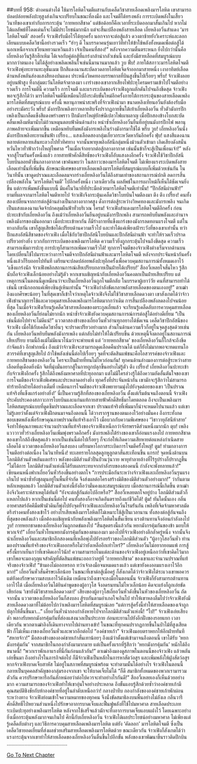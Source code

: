 ##บทที่ 958: ต่างคนต่างได้
ใช้มารโลหิตโจมตีผสานกับเคล็ดวิชาสายเลือดเพลิงมารโลหิต
เขาสามารถปลดปล่อยพลังปะทุสูงส่งเกินจะเปรียบในขณะที่ลงมือ และโจมตีได้ทรงพลัง
การระเบิดพลังในเสี้ยววินาทีของเขาเท่ากับการกระตุ้น ‘กายหยกสีชาด’
แต่ข้อด้อยก็คือเวลาที่ระเบิดออกมาสั้นเกินไป หากไม่ได้ผลลัพธ์ที่โดดเด่นก็จะไม่มีประโยชน์มากนัก แต่จะสิ้นเปลืองพลังสายเลือด
เถี่ยหลิงอวิ๋นสำแดง ‘มารโลหิตโจมตี’ สองครั้ง จ้าวเฟิงรับมือไว้ได้ทุกครั้ง
นอกจากจะต่อสู้แล้ว ดวงตาซ้ายยังวิเคราะห์และลอกเลียนแบบเคล็ดวิชานี้อย่างรวดเร็ว
“ฮ่าๆ ดี ในบรรดาคนรุ่นเยาว์ที่ทำให้ข้าใช้พลังทั้งหมดเพื่อต่อสู้ได้ นอกเหนือจากเซวียนหยวนเหวินแล้ว เจ้าเป็นคนที่สอง!”
หลังจากความตื่นตระหนก ยิ่งไปกว่านั้นคือเถี่ยหลิงอวิ๋นรู้สึกฮึกเหิม ได้เจอกับคู่ต่อสู้ที่แกร่งกล้าน่ากลัวเช่นนี้ และยังมีสายเลือดที่สมบูรณ์แบบมากกว่าตนเอง
ไม่ได้สู้อย่างเพลิดเพลินใจเช่นนี้มานานมากแล้ว
วูบ ฟึ่บ!
ภายใต้สภาวะมารโลหิตโจมตี จ้าวเฟิงพุ่งทะยานทะลุชั้นเมฆ ปีกสีแดงฉานสะบัดลวดลายโลหิตเจิดจ้าออกมาสายหนึ่ง เงาอาทิตย์เลือดด้านหลังพลันส่องแสงสีทองปนแดง ประหนึ่งวิหคทองบรรพกาลที่บินสูงขึ้นไปเรื่อยๆ
พรึ่บ!
จ้าวเฟิงลอยอยู่บนฟ้าสูง ทิ้งกลุ่มตะวันโลหิตจ้าตาลงมา เงาร่างของเขาลากเสียงไฟปะทุโครมครามเข้าไปโจมตีอย่างรวดเร็ว
การโจมตีนี้ ความเร็ว การโจมตี และแรงระเบิดของจ้าวเฟิงถูกผลักดันไปจนถึงขีดสุด
จ้าวเฟิงพอจะรู้สึกได้ว่า มารโลหิตโจมตีนี้เหมือนไปถึงระดับขั้นใหม่อีกครั้งภายใต้การกระตุ้นของสายเลือดเพลิงมารโลหิตที่สมบูรณ์แบบ
ครั้งนี้ พลานุภาพน่าสะพรึงที่จ้าวเฟิงนำมา ขนาดหลิงเทียนอวิ๋นยังต้องรับมืออย่างระมัดระวัง
พรึ่บ!
มังกรปีกเพลิงยาวหลายสิบจั้งปรากฏกายขึ้นใต้เท้าเถี่ยหลิงอวิ๋น
ทั่วตัวมังกรปีกเพลิงเป็นเกล็ดแข็งสีแดงพร่างพราว ปีกมังกรใหญ่ยักษ์มีเปลวไฟเผาผลาญ เมื่อปีกสองข้างโบกสะบัด คลื่นเพลิงมหึมานับไม่ถ้วนหมุนตลบฟ้าดินด้านล่าง
หนำซ้ำเถี่ยหลิงอวิ๋นยืนที่อยู่บนมังกรปีกไฟ พลานุภาพคล้ายจะเพิ่มมากขึ้น เหมือนหยิบยืมพลังมังกรเพลิงในร่างมังกรมาใช้ได้
พรึ่บ วูบ!
เถี่ยหลิงอวิ๋นนั่งมังกรปีกเพลิงทะยานขึ้นฟ้า
เปรี้ยง…
แสงเลือดสองกลุ่มเกี่ยวกระหวัดหากันอีกครั้ง
ฟุ่บ!
แสงสีแดงฉานหลายต่อหลายเส้นทะลวงไปทั่วทิศทาง จากนั้นพายุเพลิงอัสนีกลุ่มหนึ่งม้วนตัวเข้ามา เกิดเสียงดังสนั่นหวั่นไหวทั่วฟ้ากว้างใหญ่ไพศาล
“ในเมื่อเจ้าอยากต่อสู้กลางอากาศ เช่นนั้นข้าก็จะสู้เป็นเพื่อนเจ้า!”
หลังจากสู้โรมรันครั้งหนึ่งแล้ว กายสายฟ้าศักดิ์สิทธิ์ของจ้าวเฟิงก็อับแสงลงอีกครั้ง จ้าวเฟิงใช้วิชาปีกอัสนีโบยบินลอยตัวขึ้นกลางอากาศ
เขาค้นพบว่า ในสภาวะของมารโลหิตโจมตี ไม่เพียงแรงระเบิดพลังสายเลือดเท่านั้นที่เพิ่มขึ้น ลักษณะพิเศษของสายเลือดเพลิงมารโลหิตที่สมบูรณ์แบบก็เพิ่มด้วยเช่นกัน
ในวินาทีนั้น เขาดูดปราณและเลือดลมจากร่างเถี่ยหลิงอวิ๋นได้ถึงสามเท่าของสถานการณ์ปกติ ลดการสิ้นเปลืองพลังใน ‘มารโลหิตโจมตี’ ไปอีกครั้งหนึ่ง
เวลาเดียวกัน ผลลัพธ์ในการเผาไหม้ก็เห็นได้ชัดเจนยิ่งขึ้น
แต่การเพิ่มพลังขึ้นแบบนี้ มีแค่ในวินาทีที่ประมือด้วยมารโลหิตโจมตีเท่านั้น!
“ปีกอัสนีผ่านฟ้า!”
ยามที่ผลจากมารโลหิตโจมตีหายไป จ้าวเฟิงจึงกระตุ้นเคล็ดวิชาโบยบินโจมตีลงมา
ตึง ตึง เปรี้ยง!
คนทั้งสองเปลี่ยนจากการต่อสู้ด้านล่างเป็นกลางอากาศสูง ดั่งการต่อสู้ระหว่างวิหคทองและมังกรเพลิง จนเกิดเป็นแสงแดงฉานเจิดจ้าปกคลุมผืนฟ้าทั่วบริเวณ
โครม!
จ้าวเฟิงสำแดงมารโลหิตโจมตีอีกครั้ง ก่อนปะทะเข้ากับเถี่ยหลิงอวิ๋น
ถึงแม้ว่าเถี่ยหลิงอวิ๋นยืนอยู่บนมังกรปีกเพลิง สามารถหยิบยืมพลังและอำนาจเพลิงมังกรของมันออกมา เมื่อปะทะเข้าหากัน ก็มีร่างกายที่แข็งแกร่งของมังกรลดทอนแรงโจมตี
แต่ในทางกลับกัน เขาก็สูญเสียข้อได้เปรียบด้านความเร็วไป และทำได้แค่เพียงเฝ้าระวังที่ของเขาเท่านั้น
ทว่าปีกแสงอัสนีสีชาดของจ้าวเฟิง เมื่อใช้กับวิชาปีกอัสนีโบยบินและปีกอัสนีผ่านฟ้า จะทำให้รวดเร็วปราดเปรียวอย่างยิ่ง บวกกับการระเบิดของเพลิงมารโลหิต ความเร็วยิ่งถูกกระตุ้นไปจนถึงขีดสุด
ความเร็วสามารถเพิ่มการปะทุ การปะทุก็สามารถเพิ่มความเร็วได้!
ทุกการโจมตีของจ้าวเฟิงต่างเริ่มจากด้านบน โดยเปลี่ยนใช้ไปมาระหว่างการโจมตีจากปีกอัสนีผ่านฟ้าและมารโลหิตโจมตี
หลังจากประจันหน้ากันครั้งหนึ่งแล้วก็รีบถอยไปทันที เตรียมจะปลดปล่อยพลังปะทุอีกครั้งเพื่อควบคุมสถานการณ์ทั้งหมดเอาไว้
‘แข็งแกร่งนัก จ้าวเฟิงพลิกสถานการณ์เสียเปรียบกลายเป็นฝ่ายได้เปรียบ!’
สืออวี่เหลยใจสั่นไหว รู้สึกนับถือจ้าวเฟิงเล็กน้อยอย่างไม่รู้ตัว
หากเขาเผชิญหน้ากับเถี่ยหลิงอวิ๋นคงตกเป็นฝ่ายเสียเปรียบ แต่เหตุการณ์ในตอนนี้ดูเหมือนว่าจะเป็นเถี่ยหลิงอวิ๋นถูกโจมตีกลับ
ในบรรดาผู้เยาว์วัย คนที่สามารถทำได้เช่นนี้ เขานึกออกแค่เพียงซินอู๋เหินเท่านั้น
“จ้าวเฟิงกำลังขัดเกลาพลังสายเลือดของตนเองอยู่!”
ตาเฒ่าอิงผงกศีรษะน้อยๆ ในที่สุดเขาก็เข้าใจว่าเหตุใดจ้าวเฟิงจึงไม่ใช้วิชาสายเลือดดวงตา
เขาสังเกตได้ว่าจ้าวเฟิงชำนาญการใช้และควบคุมสายเลือดเพลิงมารโลหิตมากกว่าเดิม การสิ้นเปลืองพลังลดลงไปจนน้อยที่สุด
ในเมื่อจ้าวเฟิงเรียนรู้เคล็ดวิชาสายเลือดของตระกูลเถี่ยแล้ว จะเรียนรู้เคล็ดลับการควบคุมสายเลือดของเถี่ยหลิงอวิ๋นก็ย่อมไม่ยากนัก
หนำซ้ำจ้าวเฟิงยังควบคุมสถานการณ์การต่อสู้ได้อย่างดีเยี่ยม
“เป็นเช่นนี้ต่อไปท่าจะไม่ดีแน่!”
แววตาสองข้างของเถี่ยอวิ๋นหั่วอ่านทุกอยางได้ชัดเจน เคล็ดวิชาปีกอัสนีของจ้าวเฟิง เมื่อใช้กับเคล็ดวิชาอื่นๆ จะปราดเปรียวอย่างมาก ส่วนในด้านความเร็วก็อยู่ในจุดสูงสุดด้วยเช่นกัน
เถี่ยหลิงอวิ๋นหยิบยืมพลังมังกรเพลิง แต่กลับไม่ทำให้ได้เปรียบขึ้น ด้วยเหตุนี้จึงตกอยู่ในสถานการณ์เสียเปรียบ
ยามนี้ถึงแม้ไม่มีแนวโน้มว่าจะพ่ายแพ้ แต่ ‘กายหยกสีชาด’ ของเถี่ยหลิงอวิ๋นก็ใกล้จะถึงขีดกำจัดแล้ว
อีกฟากหนึ่ง ถึงแม้ว่าจ้าวเฟิงจะสามารถดูดเลือดคืนปราณได้ แต่ก็ยังไม่มากพอจะทดแทนไอสวรรค์ที่เขาสูญเสียไป
ถ้าใช้พลังเช่นนี้ต่อไปเรื่อยๆ จุดที่จะตัดสินแพ้ชนะคือไอสวรรค์ของจ้าวเฟิงและกายหยกสีชาดของหลิงอวิ๋น ใครจะเป็นฝ่ายที่ทนไม่ไหวก่อนกัน!
ทุกคนด้านล่างมองการต่อสู้ระหว่างสายเลือดที่ดุเดือดยิ่งนัก จิตที่มุ่งมั่นอยากสู้ในกายถูกปลุกขึ้นอย่างไม่รู้ตัว
ตึง เปรี้ยง!
เถี่ยหลิงอวิ๋นปะทะเข้ากับจ้าวเฟิงอีกครั้ง รู้สึกได้ถึงพลังมหาศาลที่ปะทุออกมา
แต่ไม่มีใครล่วงรู้ได้ถึงความอัดอั้นตันใจของเขา
การโจมตีของจ้าวเฟิงพิเศษและประหลาดอย่างยิ่ง
ทุกครั้งที่ประจันหน้ากัน เขามักจะรู้สึกว่าไม่สามารถทำร้ายอีกฝ่ายได้อย่างเต็มที่
เหมือนการโจมตีของจ้าวเฟิงพยายามมุ่งไปยังจุดด้อยของเขา
‘เป็นปราณแท้จริงที่แข็งแกร่งอย่างยิ่ง!’
นี่เป็นความรู้สึกที่สองของเถี่ยหลิงอวิ๋น
ตั้งแต่เริ่มต้นจนถึงตอนนี้ จ้าวเฟิงประคับประคองสภาวะการโบยบินและแก่นแท้กายสายฟ้าศักดิ์สิทธิ์มาโดยตลอด
ถึงจะเป็นเพลิงมารโลหิตสมบูรณ์แบบที่ดูดซึมปราณและเลือดจากเขา ปราณแท้จริงที่เพิ่มมาก็น่าจะหมดไปนานแล้ว
แต่เขาไม่รู้เลยว่าตั้งแต่จ้าวเฟิงฝึกตนมาจนถึงตอนนี้ ได้วางรากฐานของตนเองไว้อย่างมั่นคง ถึงกระทั่งกดขอบเขตพลังเพื่อรักษาคุณภาพปราณที่แท้จริงเอาไว้
เมื่อบวกกับความพิเศษของ ‘วิชาวายุอัสนีห้าสาย’ จึงทำให้คุณภาพและจำนวนปราณที่แท้จริงของจ้าวเฟิงเหนือกว่าจักรพรรดิส่วนหนึ่งมากนัก
ตุบ!
เพลิงแวววาวทั่วร่างเถี่ยหลิงอวิ๋นเพิ่มพุ่งพรวดอีกครั้ง มังกรเพลิงใต้ร่างของเขาก็อ่อนแรงลงไป
กายหยกสีชาดของเขาใกล้ถึงขีดสุดแล้ว หากเป็นเช่นนี้ต่อไปเรื่อยๆ ก็จะก่อให้เกิดความเสียหายต่อแหล่งกำเนิดสายเลือดได้
แววตาของเถี่ยหลิงอวิ๋นสงบลง เตรียมหาโอกาสระเบิดการโจมตีครั้งใหญ่!
ตูม!
ท่ามกลางการโจมตีอย่างต่อเนื่อง
ในวินาทีหนึ่ง!
ทะเลทรายไกลสุดลูกหูลูกตาสั่นสะเทือนขึ้น
แกรก!
จุดหนึ่งด้านบนโลกมิติส่วนตัวพลันแตกร้าว
พลังของมิติส่วนตัวปั่นป่วนวุ่นวาย พายุทำลายล้างที่ไร้รูปร่างก็ปรากฏขึ้น
“ไม่ได้การ โลกมิติส่วนตัวแห่งนี้ได้รับผลกระทบจากกำลังรบของสองคนนี้ กำลังจะพังทลายแล้ว!”
เซียนคนหนึ่งฟากเถี่ยอวิ๋นหั่วร้องขึ้นอย่างตกใจ
“การประมือกันระหว่างจ้าวเฟิงและเถี่ยหลิงอวิ๋นรุนแรงเกินไป หนำซ้ำยังชุลมุนอยู่ในพื้นที่จำกัด จึงส่งผลต่อโครงสร้างมิติของมิติส่วนตัวอย่างมาก!”
ว่ากันตามหลักเหตุผลแล้ว โลกมิติส่วนตัวแห่งนี้ยังถือว่ามั่นคงและสมบูรณ์แบบ เมื่อสถานการณ์นี้เกิดขึ้น ตาเฒ่าอิงจึงวิเคราะห์สาเหตุได้ทันที
“ยังจะต่อสู้กันต่อไปอีกหรือ?”
สืออวี่เหลยตกใจอยู่บ้าง
โลกมิติส่วนตัวก็แหลกไปแล้ว หากเป็นเช่นนี้ต่อไป คนทั้งสองก็อาจเกิดอันตรายถึงแก่ชีวิตได้!
ตู้ม!
ทันใดนั้นเอง กลิ่นอายศาสตร์อัคคีมืดฟ้ามัวดินก็พุ่งไปยังจุดที่จ้าวเฟิงและเถี่ยหลิงอวิ๋นโรมรันกัน
เพลิงที่เจิดจ้ามหาศาลมัดตรึงร่างคนทั้งสองเข้าไว้
อย่างไรเสียเพลิงมารโลหิตก็ไม่เหมาะใช้สู้เป็นเวลานาน ทั้งสองต่อสู้กันจนถึงที่สุดของพลังแล้ว เมื่อต้องเผชิญหน้ากับพลังเพลิงมารโลหิตในขั้นเซียน แรงต้านทานจึงอ่อนกำลังลงไป
วูบ!
กายหยกชาดของเถี่ยหลิงอวิ๋นถูกกดข่มลงไป
“สิ้นสุดตรงนี้แล้วกัน หยกมังกรคุ้มกันของข้า มอบให้พวกเจ้า!”
เถี่ยอวิ๋นหั่วโยนหยกมังกรคุ้มกันของตนเองมา มองไปที่จ้าวเฟิงอย่างลึกล้ำครู่หนึ่ง จากนั้นจึงนำเถี่ยหลิงอวิ๋นและสมาชิกอีกสองคนที่เหลือพุ่งไปยังรอยร้าวของโลกมิติส่วนตัว
“ผู้อาวุโสอวิ๋นหั่ว ท่านมองปราณที่แท้จริงของจ้าวเฟิงออกหรือไม่ว่ายังเหลืออีกเท่าไหร่?”
เถี่ยหลิงอวิ๋นไม่อยากยอมแพ้ การสู้ครั้งนี้ยากเย็นกว่าที่เขาคิดเอาไว้นัก!
ความสามารถในแต่ละด้านของจ้าวเฟิงอยู่เหนือกว่าที่เขาคิดไว้มาก
เขาก็พอจะมองกุญแจสำคัญที่ตัดสินแพ้ชนะออกว่าอยู่ที่ ‘กายหยกสีชาด’ ของเขาและจำนวนปราณที่แท้จริงของจ้าวเฟิง!
“ข้ามองไม่ออกหรอก ทว่าเจ้าลงมือจนหมดแรงแล้ว แต่เขายังคงออมแรงเอาไว้อีกมาก!”
เถี่ยอวิ๋นหั่วสั่นศีรษะเล็กน้อย
ในขณะที่เขาต่อสู้เมื่อครู่ ก็สังเกตได้ว่าจ้าวเฟิงได้ระแวงเขาพอควร แต่ยังคงรักษาความสงบเอาไว้ดังเดิม
เหมือนว่าถึงเขาจะลงมือในตอนนั้น จ้าวเฟิงก็ยังสามารถต้านทานเอาไว้ได้
เมื่อเถี่ยหลิงอวิ๋นได้ยินคำพูดของผู้อาวุโส จึงอดรนทนไม่ไหวเล็กน้อย คิดจะแย้งก็ถูกเอ่ยขัดเสียก่อน
‘เขายังมีวิชาสายเลือดดวงตา!’
เสียงของผู้อาวุโสเถี่ยอวิ๋นหั่วดังขึ้นในหัวของเถี่ยหลิงอวิ๋น
ถัดจากนั้น แววตาของเถี่ยหลิงอวิ๋นก็สงบลง
สู้รบกันตามอำเภอใจเกินไป ทำให้เขาหลงลืมไปว่าจ้าวเฟิงยังมีสายเลือดดวงตาที่ไม่ด้อยไปกว่าเพลิงมารโลหิตที่สมบูรณ์เลย
“แต่การสู้ครั้งนี้ทำให้สายเลือดของเจ้าถูกปลุกให้ตื่นขึ้นมา…”
เถี่ยอวิ๋นหั่วนำกองกำลังหายไปจากโลกมิติส่วนตัวแห่งนี้!
“ไป!”
จ้าวเฟิงเอ่ยเสียงต่ำ พลางรับหยกมังกรคุ้มกันที่ส่องแสงนวลเป็นประกาย ก่อนทะยานไปยังอีกฝั่งของรอยแยก
เวลาเดียวกัน พวกตาเฒ่าอิงก็เดินทางจากไปผ่านทางเข้า!
ในขณะที่ทุกคนปรากฏกายขึ้นในป่าไม้ที่สูงเสียดฟ้า ก็ไม่เห็นเงาของเถี่ยอวิ๋นหั่วและพวกอีกต่อไป
“องค์ชายเก้า”
จ้าวเฟิงมอบตราหยกให้อีกฝ่ายทันที
“สหายจ้าว!”
มือสองข้างขององค์ชายเก้าสั่นเทาน้อยๆ
ถึงแม้ว่าตั้งแต่เข้ามาจนถึงตอนนี้ เขาได้รับ ‘หยกมังกรคุ้มกัน’ จากสมาชิกในกองกำลังมามากมาย
แต่เป็นครั้งแรกที่รู้สึกว่า ‘หยกมังกรคุ้มกัน’ หนักได้ถึงขนาดนี้!
“พวกเราพักเอาแรงที่นี่กันก่อนแล้วกัน!”
ตาเฒ่าอิงมองดูสภาพในตอนนี้ของจ้าวเฟิง แล้วพลันเอ่ยขึ้นมา
ถึงอย่างไรในภารกิจต่อไป ก็มีจ้าวเฟิงเป็นหลักในการหาสัตว์อสูร และเพิ่มพลังให้ฝูงสัตว์อสูร
หากจ้าวเฟิงบาดเจ็บสาหัส ไม่อยู่ในสภาพที่สมบูรณ์พร้อม จะทำตามนั้นได้อย่างไร
จ้าวเฟิงในตอนนี้กลายเป็นบุคคลสำคัญของกลุ่มรองจากเขา จะให้บาดเจ็บไม่ได้
“ก็ดี สมาชิกทั้งหมดของพวกเรามารวมตัวกัน ควรปรึกษาหารือกันสักหน่อยว่าต่อไปควรจะทำอย่างไรกันดี!”
สืออวี่เหลยเองก็เห็นด้วยอย่างมาก
ความสามารถของจ้าวเฟิงทำให้เขาอุ่นใจอย่างประหลาด ถึงขั้นแอบรู้สึกด้วยซ้ำว่าองค์ชายเก้ามีคุณสมบัติชิงชัยกับห้าองค์ชายที่อยู่ในลำดับเหนือกว่า!
กลางป่าทึบ กองกำลังขององค์ชายเก้าพักผ่อนระหว่างทาง
จ้าวเฟิงย่อมเข้าใจความหมายของทุกคน จึงนั่งขัดสมาธิลงบนพื้นอย่างไม่ลังเล กลืนวารีศักดิ์สิทธิ์ไป่หยวนส่วนหนึ่งไปรักษาอาการบาดเจ็บและฟื้นฟูพลังที่ใช้ไปมหาศาล
สายเลือดประเภทระเบิดปะทุอย่างเพลิงมารโลหิต หลังจากใช้เสร็จแล้วมักจะทิ้งอาการบาดเจ็บแอบแฝงไว้ โดยเฉพาะอย่างยิ่งเมื่อกระตุ้นพลังมากจนเกินไป
ศึกนี้กับเถี่ยหลิงอวิ๋น จ้าวเฟิงได้ผลประโยชน์อย่างมหาศาล
ไม่เพียงแต่รู้เคล็ดลับต่างๆ และวิธีการควบคุมสายเลือดเพลิงมารโลหิต แต่ยัง ‘คัดลอก’ มารโลหิตโจมตี ซึ่งเป็นเคล็ดวิชายอดเยี่ยมที่ส่งผลช่วยเสริมสายเลือดเพลิงมารโลหิตด้วย
ขณะเดียวกัน จ้าวเฟิงก็สังเกตได้ว่าแรงกระตุ้นจากเขาทำให้สายเลือดของเถี่ยหลิงอวิ๋นตื่นขึ้นไปอีกขั้น พลังของเขาพัฒนาขึ้นราวติดปีกบิน
…………………………………..


[Go To Next Chapter]( ./196.md)